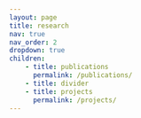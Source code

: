 ```yaml
---
layout: page
title: research
nav: true
nav_order: 2
dropdown: true
children: 
    - title: publications
      permalink: /publications/
    - title: divider
    - title: projects
      permalink: /projects/
---
```

